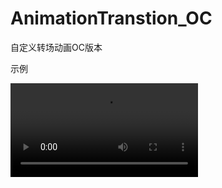 # AnimationTranstion_OC
自定义转场动画OC版本

示例

![](https://github.com/SmallwolfiOS/AnimationTranstion_OC/blob/master/Animation.mov)


